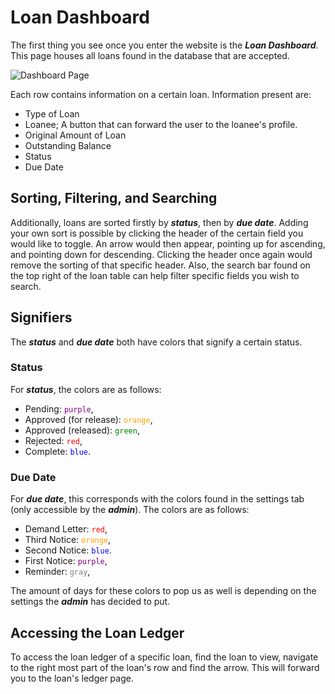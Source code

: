 # Loan Dashboard

The first thing you see once you enter the website is the ___Loan Dashboard___.
This page houses all loans found in the database that are accepted.

![Dashboard Page](dashboard-page.png)

Each row contains information on a certain loan. Information present are:
- Type of Loan
- Loanee; A button that can forward the user to the loanee's profile.
- Original Amount of Loan
- Outstanding Balance
- Status
- Due Date

## Sorting, Filtering, and Searching

Additionally, loans are sorted firstly by ___status___, then by ___due date___. Adding your own sort is possible by clicking the header of the certain field you would like to toggle. An arrow would then appear, pointing up for ascending, and pointing down for descending. Clicking the header once again would remove the sorting of that specific header. Also, the search bar found on the top right of the loan table can help filter specific fields you wish to search.

## Signifiers

The ___status___ and ___due date___ both have colors that signify a certain status.

### Status

For ___status___, the colors are as follows:

- Pending: <span style="color:purple;">`purple`</span>,
- Approved (for release): <span style="color:orange;">`orange`</span>,
- Approved (released): <span style="color:green;">`green`</span>,
- Rejected: <span style="color:red;">`red`</span>,
- Complete: <span style="color:blue;">`blue`</span>.

### Due Date

For ___due date___, this corresponds with the colors found in the settings tab (only accessible by the ___admin___). The colors are as follows:

- Demand Letter: <span style="color:red;">`red`</span>,
- Third Notice: <span style="color:orange;">`orange`</span>,
- Second Notice: <span style="color:blue;">`blue`</span>.
- First Notice: <span style="color:purple;">`purple`</span>,
- Reminder: <span style="color:gray;">`gray`</span>,

The amount of days for these colors to pop us as well is depending on the settings the ___admin___ has decided to put.

## Accessing the Loan Ledger

To access the loan ledger of a specific loan, find the loan to view, navigate to the right most part of the loan's row and find the arrow. This will forward you to the loan's ledger page.





<seealso>
    <category ref="loans">
        <a href="Creating-a-Loan-Application.md" />
        <a href="Loan-Approval-Rejection.md" />
    </category>
    <category ref="uh">
        <a href="Admin.md" />
        <a href="Authenticating-Logging-In.md" />
        <a href="Deposits.md" />
        <a href="Profiles.md" />
    </category>
    <category ref="ds">
        <a href="Naming.md" />
        <a href="Comments.md" />
        <a href="Code-Style.md" />
        <a href="Git-Commit-Messages.md" />
        <a href="Vue.md"></a>
    </category>
</seealso>
